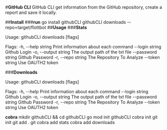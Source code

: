 #**GitHub CLI**
GitHub CLI get information from the GitHub repository, create a report and save it locally.

##**Install**
###**run**
go install githubCLI
githubCLI downloads --repo=target/flottbot
##**Usage**
###**Stats**

Usage:
githubCLI downloads [flags]

Flags:
-h, --help string       Print information about each command
--login string      Github Login
-o, --output string     The output path of the txt file
--password string   Github Password
-r, --repo string       The Repository To Analyze
--token string      Use OAUTH2 token

###**Downloads**

Usage:
githubCLI downloads [flags]

Flags:
-h, --help              Print information about each command
--login string      Github Login
-o, --output string     The output path of the txt file
--password string   Github Password
-r, --repo string       The Repository To Analyze
--token string      Use OAUTH2 token


**cobra**
mkdir githubCLI && cd githubCLI
go mod init githubCLI
cobra init
git init
git add .
git
cobra add stats
cobra add downloads
